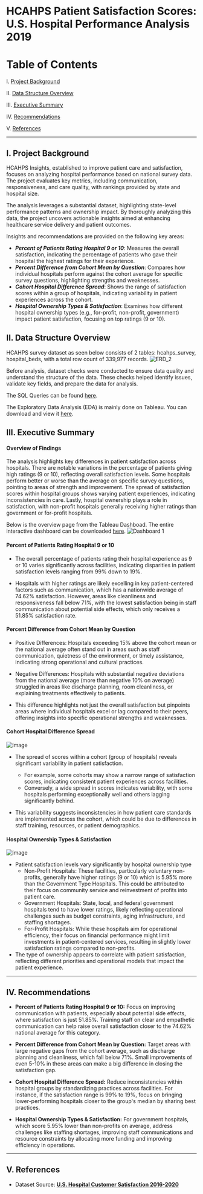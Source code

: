 # HCAHPS Patient Satisfaction Scores: U.S. Hospital Performance Analysis 2019

# Table of Contents

I. [Project Background](#project-background)

II. [Data Structure Overview](#data-structure-overview)

III. [Executive Summary](#executive-summary)

IV. [Recommendations](#recommendations)

V. [References](#references)

---

## I. Project Background
HCAHPS Insights, established to improve patient care and satisfaction, focuses on analyzing hospital performance based on national survey data. The project evaluates key metrics, including communication, responsiveness, and care quality, with rankings provided by state and hospital size.

The analysis leverages a substantial dataset, highlighting state-level performance patterns and ownership impact. By thoroughly analyzing this data, the project uncovers actionable insights aimed at enhancing healthcare service delivery and patient outcomes.

Insights and recommendations are provided on the following key areas:
- **_Percent of Patients Rating Hospital 9 or 10_**: Measures the overall satisfaction, indicating the percentage of patients who gave their hospital the highest ratings for their experience.
- **_Percent Difference from Cohort Mean by Question_**: Compares how individual hospitals perform against the cohort average for specific survey questions, highlighting strengths and weaknesses.
- **_Cohort Hospital Difference Spread_**: Shows the range of satisfaction scores within a group of hospitals, indicating variability in patient experiences across the cohort.
- **_Hospital Ownership Types & Satisfaction_**: Examines how different hospital ownership types (e.g., for-profit, non-profit, government) impact patient satisfaction, focusing on top ratings (9 or 10).

## II. Data Structure Overview

HCAHPS survey dataset as seen below consists of 2 tables: hcahps_survey, hospital_beds, with a total row count of 339,977 records.
![ERD_2](https://github.com/user-attachments/assets/5448d307-a464-47ba-891f-4291aa256eec)

Before analysis, dataset checks were conducted to ensure data quality and understand the structure of the data. These checks helped identify issues, validate key fields, and prepare the data for analysis. 

The SQL Queries can be found [here](https://github.com/mgmillimeter/Hcahps-Satisfaction-Score/blob/main/hcahps_survey_dataset.sql).

The Exploratory Data Analysis (EDA) is mainly done on Tableau. You can download and view it [here](https://public.tableau.com/app/profile/martin.guiller.iii/viz/U_S_HCAHPSPatientsSatisfactionScore/Dashboard1).


## III. Executive Summary
#### Overview of Findings ####

The analysis highlights key differences in patient satisfaction across hospitals. There are notable variations in the percentage of patients giving high ratings (9 or 10), reflecting overall satisfaction levels. Some hospitals perform better or worse than the average on specific survey questions, pointing to areas of strength and improvement. The spread of satisfaction scores within hospital groups shows varying patient experiences, indicating inconsistencies in care. Lastly, hospital ownership plays a role in satisfaction, with non-profit hospitals generally receiving higher ratings than government or for-profit hospitals.

Below is the overview page from the Tableau Dashboad. The entire interactive dashboard can be downloaded [here](https://public.tableau.com/app/profile/martin.guiller.iii/viz/U_S_HCAHPSPatientsSatisfactionScore/Dashboard1).
![Dashboard 1](https://github.com/user-attachments/assets/a8b8a516-aaf9-4672-85f2-136989bc16a4)

#### Percent of Patients Rating Hospital 9 or 10 ####
- The overall percentage of patients rating their hospital experience as 9 or 10 varies significantly across facilities, indicating disparities in patient satisfaction levels ranging from 99% down to 19%.

- Hospitals with higher ratings are likely excelling in key patient-centered factors such as communication, which has a nationwide average of 74.62% satisfaction. However, areas like cleanliness and responsiveness fall below 71%, with the lowest satisfaction being in staff communication about potential side effects, which only receives a 51.85% satisfaction rate.

#### Percent Difference from Cohort Mean by Question ####

- Positive Differences: Hospitals exceeding 15% above the cohort mean or the national average often stand out in areas such as staff communication, quietness of the environment, or timely assistance, indicating strong operational and cultural practices.

- Negative Differences: Hospitals with substantial negative deviations from the national average (more than negative 10% on average) struggled in areas like discharge planning, room cleanliness, or explaining treatments effectively to patients.

- This difference highlights not just the overall satisfaction but pinpoints areas where individual hospitals excel or lag compared to their peers, offering insights into specific operational strengths and weaknesses.

 #### Cohort Hospital Difference Spread #### 

 ![image](https://github.com/user-attachments/assets/db58f750-0ea8-4c25-8f87-c79fcdb61b61)
 
 - The spread of scores within a cohort (group of hospitals) reveals significant variability in patient satisfaction.
     - For example, some cohorts may show a narrow range of satisfaction scores, indicating consistent patient experiences across facilities.
     - Conversely, a wide spread in scores indicates variability, with some hospitals performing exceptionally well and others lagging significantly behind.
  
 - This variability suggests inconsistencies in how patient care standards are implemented across the cohort, which could be due to differences in staff training, resources, or patient demographics.

#### Hospital Ownership Types & Satisfaction ####
![image](https://github.com/user-attachments/assets/fd6877f8-987f-40fd-a199-d57cbdd9ef1a)

- Patient satisfaction levels vary significantly by hospital ownership type
  - Non-Profit Hospitals: These facilities, particularly voluntary non-profits, generally have higher ratings (9 or 10) which is 5.95% more than the Government Type Hospitals. This could be attributed to their focus on community service and reinvestment of profits into patient care.
  - Government Hospitals: State, local, and federal government hospitals tend to have lower ratings, likely reflecting operational challenges such as budget constraints, aging infrastructure, and staffing shortages.
  - For-Profit Hospitals: While these hospitals aim for operational efficiency, their focus on financial performance might limit investments in patient-centered services, resulting in slightly lower satisfaction ratings compared to non-profits.
 - The type of ownership appears to correlate with patient satisfaction, reflecting different priorities and operational models that impact the patient experience.

---

## IV. Recommendations
  - **Percent of Patients Rating Hospital 9 or 10:** Focus on improving communication with patients, especially about potential side effects, where satisfaction is just 51.85%. Training staff on clear and empathetic communication can help raise overall satisfaction closer to the 74.62% national average for this category.

  - **Percent Difference from Cohort Mean by Question:** Target areas with large negative gaps from the cohort average, such as discharge planning and cleanliness, which fall below 71%. Small improvements of even 5-10% in these areas can make a big difference in closing the satisfaction gap.
  
  - **Cohort Hospital Difference Spread:** Reduce inconsistencies within hospital groups by standardizing practices across facilities. For instance, if the satisfaction range is 99% to 19%, focus on bringing lower-performing hospitals closer to the group's median by sharing best practices.

  - **Hospital Ownership Types & Satisfaction:** For government hospitals, which score 5.95% lower than non-profits on average, address challenges like staffing shortages, improving staff communications and resource constraints by allocating more funding and improving efficiency in operations.

---

## V. References

- Dataset Source: [**U.S. Hospital Customer Satisfaction 2016-2020**](https://www.kaggle.com/datasets/abrambeyer/us-hospital-customer-satisfaction-20162020?select=cms_hospital_patient_satisfaction_2019.csv)


